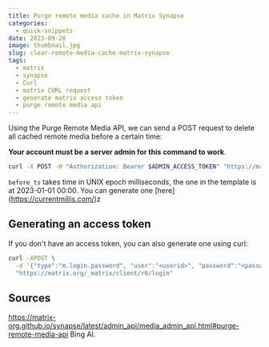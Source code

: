 ```yaml
---
title: Purge remote media cache in Matrix Synapse
categories: 
  - quick-snippets
date: 2023-09-28
image: thumbnail.jpg
slug: clear-remote-media-cache-matrix-synapse
tags:
  - matrix
  - synapse
  - Curl
  - matrix CURL request
  - generate matrix access token
  - purge remote media api
---
```


Using the Purge Remote Media API, we can send a POST request to delete all cached remote media before a certain time:

**Your account must be a server admin for this command to work**.

```bash
curl -X POST -H "Authorization: Bearer $ADMIN_ACCESS_TOKEN" "https://matrix.org/_synapse/admin/v1/purge_media_cache?before_ts=1672527600000"
```

`before_ts` takes time in UNIX epoch milliseconds, the one in the template is at 2023-01-01 00:00.
You can generate one [here] (https://currentmillis.com/)z

## Generating an access token
If you don't have an access token, you can also generate one using curl:

```bash
curl -XPOST \
  -d '{"type":"m.login.password", "user":"<userid>", "password":"<password>"}' \
  "https://matrix.org/_matrix/client/r0/login"
```

## Sources
https://matrix-org.github.io/synapse/latest/admin_api/media_admin_api.html#purge-remote-media-api
Bing AI.